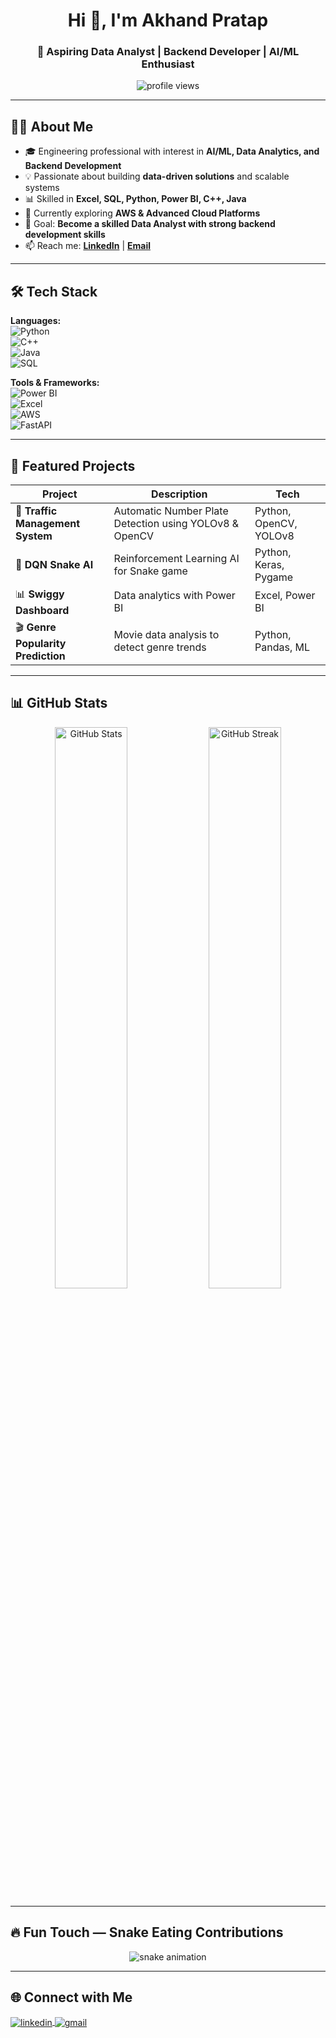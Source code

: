 <!-- Profile Header -->
<h1 align="center">Hi 👋, I'm Akhand Pratap</h1>
<h3 align="center">🚀 Aspiring Data Analyst | Backend Developer | AI/ML Enthusiast</h3>

<p align="center">
  <img src="C:\Users\akhand pratap\Pictures\Screenshots\Screenshot 2025-06-07 213421.png" alt="profile views" />
</p>

---

## 👨‍💻 About Me

- 🎓 Engineering professional with interest in **AI/ML, Data Analytics, and Backend Development**
- 💡 Passionate about building **data-driven solutions** and scalable systems
- 📊 Skilled in **Excel, SQL, Python, Power BI, C++, Java**
- 🌱 Currently exploring **AWS & Advanced Cloud Platforms**
- 🎯 Goal: **Become a skilled Data Analyst with strong backend development skills**
- 📫 Reach me: **[LinkedIn](https://www.linkedin.com/in/akhandpratapsingh101/)** | **[Email](mailto:akp8128925@gmail.com)**

---

## 🛠 Tech Stack

**Languages:**  
![Python](https://img.shields.io/badge/Python-3776AB?style=for-the-badge&logo=python&logoColor=white)  
![C++](https://img.shields.io/badge/C++-00599C?style=for-the-badge&logo=cplusplus&logoColor=white)  
![Java](https://img.shields.io/badge/Java-007396?style=for-the-badge&logo=java&logoColor=white)  
![SQL](https://img.shields.io/badge/SQL-4479A1?style=for-the-badge&logo=mysql&logoColor=white)  

**Tools & Frameworks:**  
![Power BI](https://img.shields.io/badge/Power%20BI-F2C811?style=for-the-badge&logo=Power%20BI&logoColor=black)  
![Excel](https://img.shields.io/badge/Excel-217346?style=for-the-badge&logo=microsoft-excel&logoColor=white)  
![AWS](https://img.shields.io/badge/AWS-FF9900?style=for-the-badge&logo=amazonaws&logoColor=white)  
![FastAPI](https://img.shields.io/badge/FastAPI-009688?style=for-the-badge&logo=fastapi&logoColor=white)  

---

## 📌 Featured Projects

| Project | Description | Tech |
|---------|-------------|------|
| 🚦 **Traffic Management System** | Automatic Number Plate Detection using YOLOv8 & OpenCV | Python, OpenCV, YOLOv8 |
| 🐍 **DQN Snake AI** | Reinforcement Learning AI for Snake game | Python, Keras, Pygame |
| 📊 **Swiggy Dashboard** | Data analytics with Power BI | Excel, Power BI |
| 🎬 **Genre Popularity Prediction** | Movie data analysis to detect genre trends | Python, Pandas, ML |

---

## 📊 GitHub Stats

<p align="center">
  <img src="https://github-readme-stats.vercel.app/api?username=AkhandPratap007&show_icons=true&theme=tokyonight" alt="GitHub Stats" width="48%" />
  <img src="https://github-readme-streak-stats.herokuapp.com/?user=AkhandPratap007&theme=tokyonight" alt="GitHub Streak" width="48%" />
</p>

---

## 🔥 Fun Touch — Snake Eating Contributions

<p align="center">
  <img src="https://github.com/AkhandPratap007/AkhandPratap007/blob/output/github-contribution-grid-snake.svg" alt="snake animation" />
</p>

---

## 🌐 Connect with Me

<p align="left">
<a href="https://linkedin.com/in/akhand-pratap" target="blank">
  <img align="center" src="https://skillicons.dev/icons?i=linkedin" alt="linkedin" />
</a>
<a href="mailto:akhandpratapwork@gmail.com" target="blank">
  <img align="center" src="https://skillicons.dev/icons?i=gmail" alt="gmail" />
</a>
</p>

